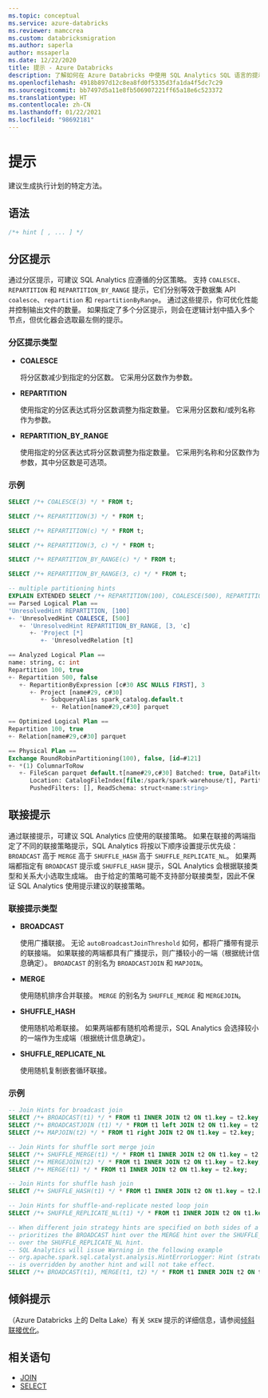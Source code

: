 ```yaml
---
ms.topic: conceptual
ms.service: azure-databricks
ms.reviewer: mamccrea
ms.custom: databricksmigration
ms.author: saperla
author: mssaperla
ms.date: 12/22/2020
title: 提示 - Azure Databricks
description: 了解如何在 Azure Databricks 中使用 SQL Analytics SQL 语言的提示语法。
ms.openlocfilehash: 4918b897d12c8ea8fd0f5335d3fa1da4f5dc7c29
ms.sourcegitcommit: bb7497d5a11e8fb506907221ff65a18e6c523372
ms.translationtype: HT
ms.contentlocale: zh-CN
ms.lasthandoff: 01/22/2021
ms.locfileid: "98692181"
---
```

# <a name="hints"></a>提示

建议生成执行计划的特定方法。

## <a name="syntax"></a>语法

```sql
/*+ hint [ , ... ] */
```

## <a name="partitioning-hints"></a>分区提示

 通过分区提示，可建议 SQL Analytics 应遵循的分区策略。
支持 ``COALESCE``、``REPARTITION`` 和 ``REPARTITION_BY_RANGE`` 提示，它们分别等效于数据集 API ``coalesce``、``repartition`` 和 ``repartitionByRange``。 通过这些提示，你可优化性能并控制输出文件的数量。 如果指定了多个分区提示，则会在逻辑计划中插入多个节点，但优化器会选取最左侧的提示。

### <a name="partitioning-hint-types"></a>分区提示类型

* **COALESCE**

  将分区数减少到指定的分区数。 它采用分区数作为参数。

* **REPARTITION**

  使用指定的分区表达式将分区数调整为指定数量。 它采用分区数和/或列名称作为参数。

* **REPARTITION_BY_RANGE**

  使用指定的分区表达式将分区数调整为指定数量。 它采用列名称和分区数作为参数，其中分区数是可选项。

### <a name="examples"></a>示例

```sql
SELECT /*+ COALESCE(3) */ * FROM t;

SELECT /*+ REPARTITION(3) */ * FROM t;

SELECT /*+ REPARTITION(c) */ * FROM t;

SELECT /*+ REPARTITION(3, c) */ * FROM t;

SELECT /*+ REPARTITION_BY_RANGE(c) */ * FROM t;

SELECT /*+ REPARTITION_BY_RANGE(3, c) */ * FROM t;

-- multiple partitioning hints
EXPLAIN EXTENDED SELECT /*+ REPARTITION(100), COALESCE(500), REPARTITION_BY_RANGE(3, c) */ * FROM t;
== Parsed Logical Plan ==
'UnresolvedHint REPARTITION, [100]
+- 'UnresolvedHint COALESCE, [500]
   +- 'UnresolvedHint REPARTITION_BY_RANGE, [3, 'c]
      +- 'Project [*]
         +- 'UnresolvedRelation [t]

== Analyzed Logical Plan ==
name: string, c: int
Repartition 100, true
+- Repartition 500, false
   +- RepartitionByExpression [c#30 ASC NULLS FIRST], 3
      +- Project [name#29, c#30]
         +- SubqueryAlias spark_catalog.default.t
            +- Relation[name#29,c#30] parquet

== Optimized Logical Plan ==
Repartition 100, true
+- Relation[name#29,c#30] parquet

== Physical Plan ==
Exchange RoundRobinPartitioning(100), false, [id=#121]
+- *(1) ColumnarToRow
   +- FileScan parquet default.t[name#29,c#30] Batched: true, DataFilters: [], Format: Parquet,
      Location: CatalogFileIndex[file:/spark/spark-warehouse/t], PartitionFilters: [],
      PushedFilters: [], ReadSchema: struct<name:string>
```

## <a name="join-hints"></a>联接提示

通过联接提示，可建议 SQL Analytics 应使用的联接策略。 如果在联接的两端指定了不同的联接策略提示，SQL Analytics 将按以下顺序设置提示优先级：``BROADCAST`` 高于 ``MERGE`` 高于 ``SHUFFLE_HASH`` 高于 ``SHUFFLE_REPLICATE_NL``。 如果两端都指定有 ``BROADCAST`` 提示或 ``SHUFFLE_HASH`` 提示，SQL Analytics 会根据联接类型和关系大小选取生成端。 由于给定的策略可能不支持部分联接类型，因此不保证 SQL Analytics 使用提示建议的联接策略。

### <a name="join-hint-types"></a>联接提示类型

* **BROADCAST**

  使用广播联接。 无论 ``autoBroadcastJoinThreshold`` 如何，都将广播带有提示的联接端。 如果联接的两端都具有广播提示，则广播较小的一端（根据统计信息确定）。 ``BROADCAST`` 的别名为 ``BROADCASTJOIN`` 和 ``MAPJOIN``。

* **MERGE**

  使用随机排序合并联接。 ``MERGE`` 的别名为 ``SHUFFLE_MERGE`` 和 ``MERGEJOIN``。

* **SHUFFLE_HASH**

  使用随机哈希联接。 如果两端都有随机哈希提示，SQL Analytics 会选择较小的一端作为生成端（根据统计信息确定）。

* **SHUFFLE_REPLICATE_NL**

  使用随机复制嵌套循环联接。

### <a name="examples"></a>示例

```sql
-- Join Hints for broadcast join
SELECT /*+ BROADCAST(t1) */ * FROM t1 INNER JOIN t2 ON t1.key = t2.key;
SELECT /*+ BROADCASTJOIN (t1) */ * FROM t1 left JOIN t2 ON t1.key = t2.key;
SELECT /*+ MAPJOIN(t2) */ * FROM t1 right JOIN t2 ON t1.key = t2.key;

-- Join Hints for shuffle sort merge join
SELECT /*+ SHUFFLE_MERGE(t1) */ * FROM t1 INNER JOIN t2 ON t1.key = t2.key;
SELECT /*+ MERGEJOIN(t2) */ * FROM t1 INNER JOIN t2 ON t1.key = t2.key;
SELECT /*+ MERGE(t1) */ * FROM t1 INNER JOIN t2 ON t1.key = t2.key;

-- Join Hints for shuffle hash join
SELECT /*+ SHUFFLE_HASH(t1) */ * FROM t1 INNER JOIN t2 ON t1.key = t2.key;

-- Join Hints for shuffle-and-replicate nested loop join
SELECT /*+ SHUFFLE_REPLICATE_NL(t1) */ * FROM t1 INNER JOIN t2 ON t1.key = t2.key;

-- When different join strategy hints are specified on both sides of a join, SQL Analytics
-- prioritizes the BROADCAST hint over the MERGE hint over the SHUFFLE_HASH hint
-- over the SHUFFLE_REPLICATE_NL hint.
-- SQL Analytics will issue Warning in the following example
-- org.apache.spark.sql.catalyst.analysis.HintErrorLogger: Hint (strategy=merge)
-- is overridden by another hint and will not take effect.
SELECT /*+ BROADCAST(t1), MERGE(t1, t2) */ * FROM t1 INNER JOIN t2 ON t1.key = t2.key;
```

## <a name="skew-hints"></a>倾斜提示

（Azure Databricks 上的 Delta Lake）有关 ``SKEW`` 提示的详细信息，请参阅[倾斜联接优化](../../delta/join-performance/skew-join.md#skew-join)。

## <a name="related-statements"></a>相关语句

* [JOIN](sql-ref-syntax-qry-select-join.md)
* [SELECT](sql-ref-syntax-qry-select.md)